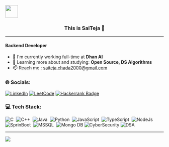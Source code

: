 
<img src="https://media.giphy.com/media/vFKqnCdLPNOKc/giphy.gif" width="40" height="40" />



<h3 align="center">This is SaiTeja 👋</h3>

---

#### Backend Developer 

- 🏢 I'm currently working full-time  at **Dhan AI**
- 🌱 Learning more about and studying: **Open Source, DS Algorithms**
- 📫 Reach me : saiteja.chada2000@gmail.com

### 🌐 Socials:
[![LinkedIn](https://img.shields.io/badge/LinkedIn-%230077B5.svg?logo=linkedin&logoColor=white)](https://linkedin.com/in/chada-saiteja/) 
[![LeetCode](https://img.shields.io/badge/LeetCode-black.svg?style=flat-square&logo=leetcode&logoColor=white)](https://leetcode.com/saitejachada2000/)
[![Hackerrank Badge](https://img.shields.io/badge/Hackerrank-black.svg?style=flat-square&logo=hackerrank&logoColor=white)](https://www.hackerrank.com/saiteja_chada201/)


### 💻 Tech Stack:
![C](https://img.shields.io/badge/-C-05122A?style=flat&logo=C&logoColor=A8B9CC)&nbsp;
![C++](https://img.shields.io/badge/-C++-05122A?style=flat&logo=C++&logoColor=A8B9CC)&nbsp;
![Java](https://img.shields.io/badge/-Java-05122A?style=flat&logo=Java&logoColor=FFA518)&nbsp;
![Python](https://img.shields.io/badge/-Python-05122A?style=flat&logo=python)&nbsp;
![JavaScript](https://img.shields.io/badge/-JavaScript-05122A?style=flat&logo=javascript)&nbsp;
![TypeScript](https://img.shields.io/badge/-TypeScript-05122A?style=flat&logo=typescript)&nbsp;
![NodeJs](https://img.shields.io/badge/-NodeJs-05122A?style=flat&logo=nodejs)&nbsp;
![SprinBoot](https://img.shields.io/badge/-SpringBoot-05122A?style=flat&logo=springboot)&nbsp;
![MSSQL](https://img.shields.io/badge/-MS_SQL-05122A?style=flat&logo=microsoftsqlserver)&nbsp;
![Mongo DB](https://img.shields.io/badge/-MongoDB-05122A?style=flat&logo=mongodb)
![CyberSecurity](https://img.shields.io/badge/-CyberSecurity-05122A?style=flat&logo=cybersecurity)
![DSA](https://img.shields.io/badge/-DSA-05122A?style=flat&logo=dsa)

---
[![](https://visitcount.itsvg.in/api?id=ChadaSaiteja&icon=0&color=0)](https://visitcount.itsvg.in)

<!-- Proudly created with GPRM ( https://gprm.itsvg.in ) -->
